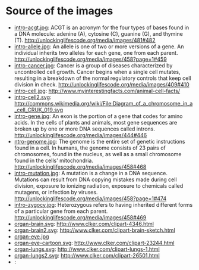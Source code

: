 # Source of the images

- [intro-acgt.jpg](http://unlockinglifescode.org/sites/default/files/acgt_lg.jpg): ACGT is an acronym for the four types of bases found in a DNA molecule: adenine (A), cytosine (C), guanine (G), and thymine (T). http://unlockinglifescode.org/media/images/481#482
- [intro-allele.jpg](http://unlockinglifescode.org/sites/default/files/allele_lg.jpg): An allele is one of two or more versions of a gene. An individual inherits two alleles for each gene, one from each parent. http://unlockinglifescode.org/media/images/458?page=1#459
- [intro-cancer.jpg](http://unlockinglifescode.org/sites/default/files/cancer_lg.jpg): Cancer is a group of diseases characterized by uncontrolled cell growth. Cancer begins when a single cell mutates, resulting in a breakdown of the normal regulatory controls that keep cell division in check. http://unlockinglifescode.org/media/images/409#410
- [intro-cell.jpg](http://www.myinterestingfacts.com/wp-content/uploads/2013/06/Elements-in-Animal-Cell.jpg): http://www.myinterestingfacts.com/animal-cell-facts/ 
- [intro-cell2.svg](http://upload.wikimedia.org/wikipedia/commons/9/90/Diagram_of_a_chromosome_in_a_cell_CRUK_019.svg): http://commons.wikimedia.org/wiki/File:Diagram_of_a_chromosome_in_a_cell_CRUK_019.svg
- [intro-gene.jpg](http://unlockinglifescode.org/sites/default/files/exon.jpg): An exon is the portion of a gene that codes for amino acids. In the cells of plants and animals, most gene sequences are broken up by one or more DNA sequences called introns. http://unlockinglifescode.org/media/images/444#446
- [ntro-genome.jpg](http://unlockinglifescode.org/sites/default/files/genome_lg.jpg): The genome is the entire set of genetic instructions found in a cell. In humans, the genome consists of 23 pairs of chromosomes, found in the nucleus, as well as a small chromosome found in the cells' mitochondria. http://unlockinglifescode.org/media/images/458#468
- [intro-mutation.jpg](http://unlockinglifescode.org/sites/default/files/mutation_lg.jpg): A mutation is a change in a DNA sequence. Mutations can result from DNA copying mistakes made during cell division, exposure to ionizing radiation, exposure to chemicals called mutagens, or infection by viruses. http://unlockinglifescode.org/media/images/458?page=1#474
- [intro-zygocy.jpg](http://unlockinglifescode.org/sites/default/files/heterozygous_lg.jpg): Heterozygous refers to having inherited different forms of a particular gene from each parent. http://unlockinglifescode.org/media/images/458#469
- [organ-brain.svg](http://www.clker.com/cliparts/0/e/8/b/11949865491711712193brain_jon_phillips_01.svg): http://www.clker.com/clipart-4346.html
- [organ-brain2.svg](http://www.clker.com/cliparts/T/U/1/o/D/Z/brain-sketch.svg): http://www.clker.com/clipart-brain-sketch.html
- [organ-eye.jpg](http://www.extravectors.com/Vectors/images/Vector-beautiful-eye-sketch11535.JPG) 
- [organ-eye-cartoon.svg](http://www.clker.com/cliparts/c/2/7/a/1216137653542424074narrowhouse_cartoon_eye.svg): http://www.clker.com/clipart-23244.html
- [organ-lungs.svg](http://www.clker.com/cliparts/d/E/Y/j/h/S/lungs.svg): http://www.clker.com/clipart-lungs-1.html
- [organ-lungs2.svg](http://www.clker.com/cliparts/f/c/5/c/1238703067440176098johnny_automatic_lungs.svg): http://www.clker.com/clipart-26501.html
- [](): 

